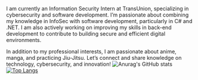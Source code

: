 I am currently an Information Security Intern at TransUnion, specializing in cybersecurity and software development. I’m passionate about combining my knowledge in InfoSec with software development, particularly in C# and .NET. I am also actively working on improving my skills in back-end development to contribute to building secure and efficient digital environments.

In addition to my professional interests, I am passionate about anime, manga, and practicing Jiu-Jitsu. Let’s connect and share knowledge on technology, cybersecurity, and innovation!
![Anurag's GitHub stats](https://github-readme-stats.vercel.app/api?username=LuizITDev&show_icons=true&theme=tokyonight)
[![Top Langs](https://github-readme-stats.vercel.app/api/top-langs/?username=LuizITDev&layout=donut)](https://github.com/anuraghazra/github-readme-stats)
